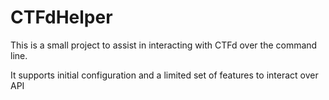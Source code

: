 # CTFdHelper

This is a small project to assist in interacting with CTFd over the command line.

It supports initial configuration and a limited set of features to interact over API
